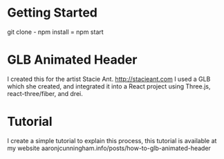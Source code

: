 # Getting Started

git clone - npm install = npm start

# GLB Animated Header

I created this for the artist Stacie Ant. http://stacieant.com I used a GLB which she created, and integrated it into a React project using Three.js, react-three/fiber, and drei.

# Tutorial

I create a simple tutorial to explain this process, this tutorial is available at my website aaronjcunningham.info/posts/how-to-glb-animated-header

